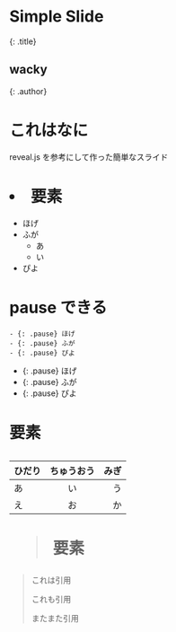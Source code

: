# Simple Slide
{: .title}

## wacky
{: .author}

# これはなに

reveal.js を参考にして作った簡単なスライド

# <li> 要素

- ほげ
- ふが
  - あ
  - い
- ぴよ

# pause できる

~~~
- {: .pause} ほげ
- {: .pause} ふが
- {: .pause} ぴよ
~~~

- {: .pause} ほげ
- {: .pause} ふが
- {: .pause} ぴよ

# <table> 要素

|ひだり|ちゅうおう|みぎ|
|:-----|:--------:|---:|
|あ    |い        |  う|
|え    |お        |  か|

# <blockquote> 要素

> これは引用
>
> これも引用
>
> またまた引用
